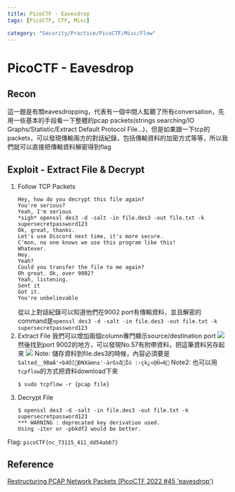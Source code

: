 ```yaml
---
title: PicoCTF - Eavesdrop
tags: [PicoCTF, CTF, Misc]

category: "Security/Practice/PicoCTF/Misc/Flow"
---
```


# PicoCTF - Eavesdrop
## Recon
這一題是有關eavesdropping，代表有一個中間人監聽了所有conversation，先用一些基本的手段看一下整體的pcap packets(strings searching/IO Graphs/Statistic/Extract Default Protocol File...)，但是如果跟一下tcp的packets，可以發現傳輸兩方的對話紀錄，包括傳輸資料的加密方式等等，所以我們就可以直接把傳輸資料解密得到flag

## Exploit - Extract File & Decrypt
1. Follow TCP Packets
    ```
    Hey, how do you decrypt this file again?
    You're serious?
    Yeah, I'm serious
    *sigh* openssl des3 -d -salt -in file.des3 -out file.txt -k supersecretpassword123
    Ok, great, thanks.
    Let's use Discord next time, it's more secure.
    C'mon, no one knows we use this program like this!
    Whatever.
    Hey.
    Yeah?
    Could you transfer the file to me again?
    Oh great. Ok, over 9002?
    Yeah, listening.
    Sent it
    Got it.
    You're unbelievable
    ```
    從以上對話紀錄可以知道他們在9002 port有傳輸資料，並且解密的command是`openssl des3 -d -salt -in file.des3 -out file.txt -k supersecretpassword123`
2. Extract File
我們可以增加兩個column專門顯示source/destination port
![](https://hackmd.io/_uploads/B1ZrNEdOh.png)
然後找到port 9002的地方，可以發現No.57有附帶資料，把這筆資料另存起來
![](https://hackmd.io/_uploads/r11KNV_O2.png)
Note: 儲存資料到file.des3的時候，內容必須要是`Salted__9BæÄ'÷b4Ó[ÐNXämn±'-ärGsðÏú :›çk¿«@Û=6`
Note2: 也可以用`tcpflow`的方式把資料download下來
    ```bash!
    $ sudo tcpflow -r {pcap file}
    ```
3. Decrypt File
    ```bash!
    $ openssl des3 -d -salt -in file.des3 -out file.txt -k supersecretpassword123
    *** WARNING : deprecated key derivation used.
    Using -iter or -pbkdf2 would be better.
    ```

Flag: `picoCTF{nc_73115_411_dd54ab67}`

## Reference
[ Restructuring PCAP Network Packets (PicoCTF 2022 #45 'eavesdrop') ](https://youtu.be/Sb5PS-DddXY)